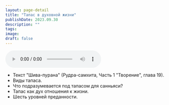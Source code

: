```yaml
---
layout: page-detail
title: "Тапас в духовной жизни"
publishDate: 2023.09.30
description: ""
tags:
image:
draft: false
---
```


<audio title="2023.09.30 - Тапас в духовной жизни.mp3" src="/upload/iblock/ca8/43gkw8h3jk5sc2sbm6wr6rwafwf441h7.mp3" controls=""></audio>

* Текст "Шива-пурана" (Рудра-самхита, Часть 1 "Творение", глава 19).
* Виды тапаса.
* Что подразумевается под тапасом для санньяси?
* Тапас как дух отношения к жизни.
* Шесть уровней преданности.

  
